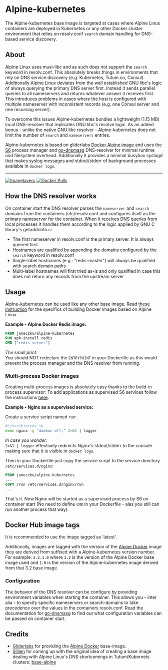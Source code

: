 
# Alpine-kubernetes

The Alpine-kubernetes base image is targeted at cases where Alpine Linux containers are deployed in Kubernetes or any other Docker cluster environment that relies on resolv.conf `search` domain handling for DNS-based service discovery.

## About
Alpine Linux uses musl-libc and as such does not support the `search` keyword in resolv.conf. This absolutely breaks things in environments that rely on DNS service discovery (e.g. Kubernetes, Tutum.co, Consul).    
Additionally Alpine Linux deviates from the well established GNU libc's logic of always querying the primary DNS server first. Instead it sends parallel queries to all nameservers and returns whatever answer it receives first. This introduces problems in cases where the host is configured with multiple nameserver with inconsistent records (e.g. one Consul server and one recursing server).
    
To overcome this issues Alpine-kubernetes bundles a lightweight (1.15 MB) local DNS-resolver that replicates GNU libc's resolve logic.
As an added bonus - unlike the native GNU libc resolver - Alpine-kubernetes does not limit the number of `search` and `nameservers` entries.

Alpine-kubernetes is based on gliderlabs [Docker Alpine image](https://github.com/gliderlabs/docker-alpine) and uses the [S6](http://skarnet.org/software/s6/) process manager and [go-dnsmasg](https://github.com/janeczku/go-dnsmasq) DNS-resolver for minimal runtime and filesystem overhead. Additionally it provides a minimal busybox syslogd that makes syslog messages and stdout/stderr of background processes available in `docker logs`.

-------

[![Imagelayers](https://badge.imagelayers.io/janeczku/alpine-kubernetes:latest.svg)](https://imagelayers.io/?images=janeczku/alpine-kubernetes:latest 'Get your own badge on imagelayers.io') [![Docker Pulls](https://img.shields.io/docker/pulls/janeczku/alpine-kubernetes.svg?style=flat-square)](https://hub.docker.com/r/janeczku/alpine-kubernetes/)

## How the DNS resolver works

On container start the DNS resolver parses the `nameserver` and `search` domains from the containers /etc/resolv.conf and configures itself as the primary nameserver for the container. When it receives DNS queries from local processes it handles them according to the logic applied by GNU C library's getaddrinfo.c:
* The first nameserver in resolv.conf is the primary server. It is always queried first.
* Hostnames are qualified by appending the domains configured by the `search` keyword in resolv.conf
* Single-label hostnames (e.g.: "redis-master") will always be qualified with search domain paths
* Multi-label hostnames will first tried as-is and only qualified in case this does not return any records from the upstream server

## Usage

Alpine-kubernetes can be used like any other base image. Read [these instruction](https://github.com/gliderlabs/docker-alpine#usage) for the specifics of building Docker images based on Alpine Linux.

**Example - Alpine Docker Redis image:**

```Dockerfile
FROM janeczku/alpine-kubernetes
RUN apk-install redis
CMD ["redis-server"]
```

*The small print:*    
You should NOT redeclare the `ENTRYPOINT` in your Dockerfile as this would prevent the process manager and the DNS resolver from running.

### Multi-process Docker images
Creating multi-process images is absolutely easy thanks to the build-in process supervisor: To add applications as supervised S6 services follow the instructions [here](https://github.com/just-containers/s6-overlay#usage).

**Example - Nginx as a supervised service:**

Create a service script named `run`:

```bash
#!/usr/bin/env sh
exec nginx -g "daemon off;" 2>&1 | logger
```

*In case you wonder:*     
`2>&1 | logger` effectively redirects Nginx's stdout/stderr to the console making sure that it is visible in `docker logs`.
     
Then in your Dockerfile just copy the service script to the service directory `/etc/services.d/nginx`:

```Dockerfile
FROM janeczku/alpine-kubernetes
...
COPY /run /etc/services.d/nginx/run
...
```

That's it. Now Nginx will be started as a supervised process by S6 on container start (No need to define `CMD` in your Dockerfile - alas you still can run another process that way).

## Docker Hub image tags

It is recommended to use the image tagged as 'latest'.

Additionally, images are tagged with the version of the [Alpine Docker](http://gliderlabs.com/) image they are derived from suffixed with a Alpine-kubernetes version number. For example: `3.2.1.0` where  `3.2` is the version of the Alpine Docker base image used and `1.0` is the version of the Alpine-kubernetes image derived from that 3.2 base image.
 
### Configuration
The behavior of the DNS resolver can be configure by providing environment variables when starting the container. This allows you - inter alia - to specify specific nameservers or search-domains to take precedence over the values in the containers resolv.conf.
Read the documentation for [go-dnsmasg](https://github.com/janeczku/go-dnsmasq) to find out what configuration variables can be passed on container start.

## Credits

* [Gliderlabs](http://gliderlabs.com/) for providing the [Alpine Docker](http://gliderlabs.com/) base-image.
* [Sillien](http://gliderlabs.com/) for coming up with the original idea of creating a base image dealing with Alpine Linux's DNS shortcomings in Tutum/Kubernets clusters: [base-alpine](https://github.com/sillelien/base-alpine/)

